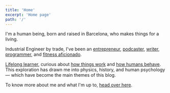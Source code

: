 ```yaml
---
title: 'Home'
excerpt: 'Home page'
path: '/'
---
```


I'm a human being, born and raised in Barcelona, who makes things for a living.

Industrial Engineer by trade, I've been an [entrepreneur](https://linkedin.com/in/MarcCollado), [podcaster](/podcast), [writer](/blog), [programmer](https://github.com/MarcCollado), and [fitness aficionado](https://www.strava.com/athletes/1113999).

[Lifelong learner](/blog/2019/til), curious about [how things work](/blog/2021/learning-framework#how-things-and-the-world-work) and [how humans behave](/blog/2021/learning-framework#how-humans-and-societies-behave). This exploration has drawn me into physics, history, and human psychology — which have become the main themes of this blog.

To know more about me and what I'm up to, [head over here](/about).
